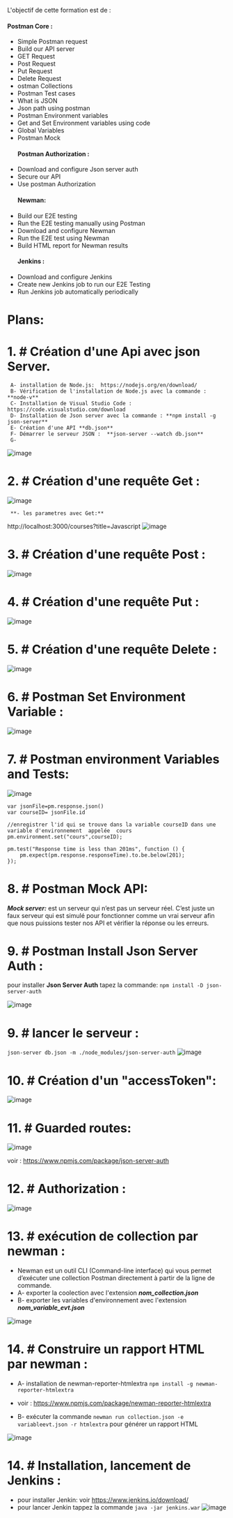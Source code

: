 L'objectif de cette formation est de :
   #### Postman Core :
- Simple Postman request
- Build our API server
- GET Request
- Post Request
- Put Request
- Delete Request
- ostman Collections
- Postman Test cases
- What is JSON
- Json path using postman
- Postman Environment variables
- Get and Set Environment variables using code
- Global Variables
- Postman Mock
   #### Postman Authorization :
- Download and configure Json server auth
- Secure our API
- Use postman Authorization
   #### Newman:
- Build our E2E testing
- Run the E2E testing manually using Postman
- Download and configure Newman
- Run the E2E test using Newman
- Build HTML report for Newman results
   #### Jenkins :
- Download and configure Jenkins
- Create new Jenkins job to run our E2E Testing
- Run Jenkins job automatically periodically

# Plans:
# 1. # Création d'une Api avec **json Server**.
     A- installation de Node.js:  https://nodejs.org/en/download/
     B- Vérification de l'installation de Node.js avec la commande : **node-v**
     C- Installation de Visual Studio Code : https://code.visualstudio.com/download
     D- Installation de Json server avec la commande : **npm install -g json-server**
     E- Création d'une API **db.json**
     F- Démarrer le serveur JSON :  **json-server --watch db.json**
     G-
 ![image](https://user-images.githubusercontent.com/7100940/202845870-f355c14a-2e1e-4347-abb5-ef36ccc5b3db.png)

# 2. # Création d'une requête Get :
![image](https://user-images.githubusercontent.com/7100940/202846453-95f0a769-b5da-47f2-8619-e382e92a6224.png)
     
     **- les parametres avec Get:**
     
 http://localhost:3000/courses?title=Javascript
![image](https://user-images.githubusercontent.com/7100940/202848706-f55233d9-6509-4577-92d5-1b194fb7d484.png)
# 3. # Création d'une requête Post :
![image](https://user-images.githubusercontent.com/7100940/202848894-c0083aba-5a7c-4236-880f-57fb4252d75b.png)

# 4. #  Création d'une requête Put :
![image](https://user-images.githubusercontent.com/7100940/202849046-22ba398c-ac4f-4ce6-aab5-c9851e4130a5.png)

# 5. #  Création d'une requête Delete :
![image](https://user-images.githubusercontent.com/7100940/202849302-d26ae665-d5f4-4559-a29e-084c05c3a687.png)

# 6. # Postman Set Environment Variable :
![image](https://user-images.githubusercontent.com/7100940/202850213-97ddd8f8-6e1c-4388-ade0-e19037fc9064.png)

# 7. # Postman environment Variables and Tests:
![image](https://user-images.githubusercontent.com/7100940/202850153-0fba3ce8-f4e1-49b3-a043-9ac7d8df00e5.png)
```
var jsonFile=pm.response.json() 
var courseID= jsonFile.id

//enregistrer l'id qui se trouve dans la variable courseID dans une variable d'environnement  appelée  cours
pm.environment.set("cours",courseID);

pm.test("Response time is less than 201ms", function () {
    pm.expect(pm.response.responseTime).to.be.below(201);
});
```
# 8. # Postman Mock API:
***Mock server:*** est un serveur qui n’est pas un serveur réel. C’est juste un faux serveur qui est simulé pour fonctionner comme un vrai serveur afin que nous puissions tester nos API et vérifier la réponse ou les erreurs.
# 9. # Postman Install Json Server Auth :
pour installer **Json Server Auth** tapez la commande: 
```npm install -D json-server-auth```

![image](https://user-images.githubusercontent.com/7100940/202866761-f7993f2f-21ef-49d1-b95a-2f1b8254742d.png)

# 9. # lancer le serveur :
``` json-server db.json -m ./node_modules/json-server-auth ```
![image](https://user-images.githubusercontent.com/7100940/202866972-fa745ac6-c9d4-4d12-8e6f-f4073e786bd9.png)


# 10. # Création d'un "accessToken": 

![image](https://user-images.githubusercontent.com/7100940/202867108-e5f345c1-dd79-466f-b7e7-f27a6e51a000.png)

# 11. # Guarded routes: 

![image](https://user-images.githubusercontent.com/7100940/202867235-dc574ede-5c36-4067-8992-ef17c4217ced.png)

voir : https://www.npmjs.com/package/json-server-auth

# 12. # Authorization : 

![image](https://user-images.githubusercontent.com/7100940/202868597-885f6898-0b86-47f1-8b52-06214fac614f.png)

# 13. # exécution de collection par newman :
- Newman est un outil CLI (Command-line interface) qui vous permet d’exécuter une collection Postman directement à partir de la ligne de commande. 
- A- exporter la coolection avec l'extension ***nom_collection.json***
- B- exporter les variables d'environnement avec l'extension ***nom_variable_evt.json***

![image](https://user-images.githubusercontent.com/7100940/202869262-217c89f8-98c9-4010-a7df-ee63fef7b612.png)

# 14. # Construire un rapport HTML par newman :

- A- installation de newman-reporter-htmlextra 
``` npm install -g newman-reporter-htmlextra ```
- voir : https://www.npmjs.com/package/newman-reporter-htmlextra

- B- exécuter la commande ``` newman run collection.json -e variableevt.json -r htmlextra ``` pour générer un rapport HTML

![image](https://user-images.githubusercontent.com/7100940/202869679-c8e97b0b-3a40-45c1-9b0e-3b3f3dd1d0cb.png)

# 14. # Installation, lancement de Jenkins :
- pour installer Jenkin: voir https://www.jenkins.io/download/
- pour lancer Jenkin tappez la commande ``` java -jar jenkins.war ```
![image](https://user-images.githubusercontent.com/7100940/202870592-6911ff77-6a3a-4fc2-81a3-1879e2d29a37.png)

